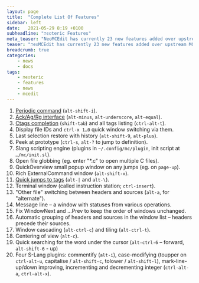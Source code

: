```yaml
---
layout: page
title:  "Complete List Of Features"
sidebar: left
date:   2021-05-29 8:19 +0100
subheadline: "הϵѻteric Features"
meta_teaser: "NeoMCEdit has currently 23 new features added over upstream MCEdit. Here is a complete list of them."
teaser: "הϵѻMCEdit has currently 23 new features added over upstream MCEdit. Here is a complete list of them."
breadcrumb: true
categories: 
    - news
    - docs
tags:
    - הϵѻteric
    - features
    - news
    - mcedit
---
```


1. <a href="/unwritten_planned">Periodic command</a> (`alt-shift-i`).
2. <a href="/news/docs/Ag-Ack-Ripgrep-Interface/">Ack/Ag/Rg interface</a> (`alt-minus`, `alt-underscore`, `alt-equal`).
3. <a href="/news/docs/Completion-From-CTags/">Ctags completion</a> (`shift-tab`) and all tags listing (`ctrl-alt-t`).
4. Display file IDs and `ctrl-x 1…0` quick window switching via them.
5. Last selection restore with history (`alt-shift-9`, `alt-plus`).
6. Peek at prototype (`ctrl-s`, `alt-?` to jump to definition).
7. Slang scripting engine (plugins in `~/.config/mc/plugin`, init script at `…/mc/init.sl`).
8. Open file globbing (eg. enter "*.c" to open multiple C files).
9. QuickOverview small popup window on any jumps (eg. on `page-up`).
10. Rich ExternalCommand window (`alt-shift-x`).
11. <a href="/news/docs/Other-CTags-Features/">Quick jumps to tags</a> (`alt-|` and `alt-\`).
12. Terminal window (called instruction station; `ctrl-insert`).
13. "Other file" switching between headers and sources (`alt-a`, for "alternate").
14. Message line – a window with statuses from various operations.
15. Fix WindowNext and …Prev to keep the order of windows unchanged.
16. Automatic grouping of headers and sources in the window list – headers precede
    their sources.
17. Window cascading (`alt-ctrl-c`) and tiling (`alt-ctrl-t`).
18. Centering of view (`alt-c`).
19. Quick searching for the word under the cursor (`alt-ctrl-6` –
    forward, `alt-shift-6` - up) 
20. Four S-Lang plugins: commentify (`alt-i`), case-modifying
    (toupper on `ctrl-alt-u`, capitalise / `alt-shift-c`,
    tolower / `alt-shift-l`), mark-line-up/down improving,
    incrementing and decrementing integer (`ctrl-alt-a`,
    `ctrl-alt-x`).






